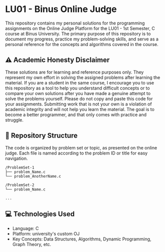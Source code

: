 # LU01 - Binus Online Judge
This repository contains my personal solutions for the programming assignments on the Online Judge Platform for the LU01 - 1st Semester, C course at Binus University.
The primary purpose of this repository is to document my progress, practice my problem-solving skills, and serve as a personal reference for the concepts and algorithms covered in the course.

## ⚠ Academic Honesty Disclaimer
These solutions are for learning and reference purposes only. They represent my own effort in solving the assigned problems after learning the material.
If you are a student in the same course, I encourage you to use this repository as a tool to help you understand difficult concepts or to compare your own solutions after you have made a genuine attempt to solve the problems yourself.
Please do not copy and paste this code for your assignments. Submitting work that is not your own is a violation of academic integrity and will not help you learn the material. The goal is to become a better programmer, and that only comes with practice and struggle.

## 📂 Repository Structure
The code is organized by problem set or topic, as presented on the online judge. Each file is named according to the problem ID or title for easy navigation.
```
/ProblemSet-1
├── problem_Name.c
└── problem_AnotherName.c

/ProblemSet-2
└── problem_Name.c

...
```

## 💻 Technologies Used
 * Language: C
 * Platform: university's custom OJ
 * Key Concepts: Data Structures, Algorithms, Dynamic Programming, Graph Theory, etc.
